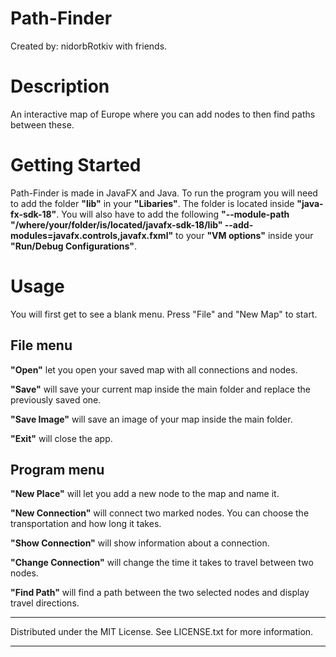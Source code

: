 # Path-Finder

Created by: nidorbRotkiv with friends.

# Description

An interactive map of Europe where you can add nodes to then find paths between these.

# Getting Started

Path-Finder is made in JavaFX and Java. To run the program you will need to add the folder **"lib"** in your **"Libaries"**. The folder is located inside **"java- fx-sdk-18"**. You will also have to add the following **"--module-path "/where/your/folder/is/located/javafx-sdk-18/lib" --add-modules=javafx.controls,javafx.fxml"** to your **"VM options"** inside your **"Run/Debug Configurations"**. 

# Usage

You will first get to see a blank menu. Press "File" and "New Map" to start.

## File menu

**"Open"** let you open your saved map with all connections and nodes.

**"Save"** will save your current map inside the main folder and replace the previously saved one.

**"Save Image"** will save an image of your map inside the main folder.

**"Exit"** will close the app.

## Program menu
 
**"New Place"** will let you add a new node to the map and name it.

**"New Connection"** will connect two marked nodes. You can choose the transportation and how long it takes.

**"Show Connection"** will show information about a connection.
 
**"Change Connection"** will change the time it takes to travel between two nodes.

**"Find Path"** will find a path between the two selected nodes and display travel directions. 

---------------------------------------------------------------------------------------------------------------------------------------------------------

Distributed under the MIT License. See LICENSE.txt for more information.

---------------------------------------------------------------------------------------------------------------------------------------------------------
